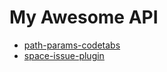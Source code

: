 # My Awesome API


* [path-params-codetabs](path-params-codetabs.md)
* [space-issue-plugin](space-issue-plugin.md)